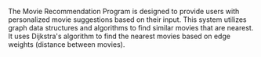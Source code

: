 The Movie Recommendation Program is designed to provide users with personalized movie suggestions based on their input. This system utilizes graph data structures and algorithms to find similar movies that are nearest. It uses Dijkstra's algorithm to find the nearest movies based on edge weights (distance between movies).
